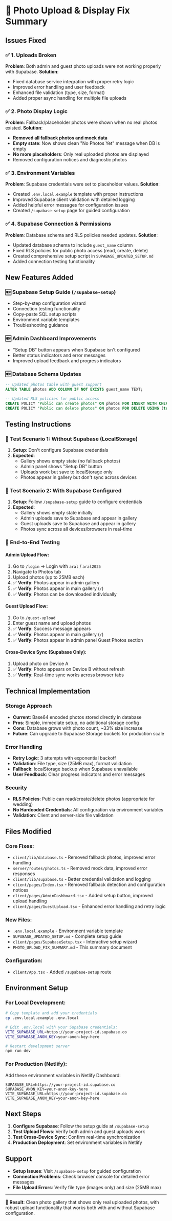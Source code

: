 # 📸 Photo Upload & Display Fix Summary

## Issues Fixed

### ✅ 1. Uploads Broken

**Problem**: Both admin and guest photo uploads were not working properly with Supabase.
**Solution**:

- Fixed database service integration with proper retry logic
- Improved error handling and user feedback
- Enhanced file validation (type, size, format)
- Added proper async handling for multiple file uploads

### ✅ 2. Photo Display Logic

**Problem**: Fallback/placeholder photos were shown when no real photos existed.
**Solution**:

- **Removed all fallback photos and mock data**
- **Empty state**: Now shows clean "No Photos Yet" message when DB is empty
- **No more placeholders**: Only real uploaded photos are displayed
- Removed configuration notices and diagnostic photos

### ✅ 3. Environment Variables

**Problem**: Supabase credentials were set to placeholder values.
**Solution**:

- Created `.env.local.example` template with proper instructions
- Improved Supabase client validation with detailed logging
- Added helpful error messages for configuration issues
- Created `/supabase-setup` page for guided configuration

### ✅ 4. Supabase Connection & Permissions

**Problem**: Database schema and RLS policies needed updates.
**Solution**:

- Updated database schema to include `guest_name` column
- Fixed RLS policies for public photo access (read, create, delete)
- Created comprehensive setup script in `SUPABASE_UPDATED_SETUP.md`
- Added connection testing functionality

## New Features Added

### 🆕 Supabase Setup Guide (`/supabase-setup`)

- Step-by-step configuration wizard
- Connection testing functionality
- Copy-paste SQL setup scripts
- Environment variable templates
- Troubleshooting guidance

### 🆕 Admin Dashboard Improvements

- "Setup DB" button appears when Supabase isn't configured
- Better status indicators and error messages
- Improved upload feedback and progress indicators

### 🆕 Database Schema Updates

```sql
-- Updated photos table with guest support
ALTER TABLE photos ADD COLUMN IF NOT EXISTS guest_name TEXT;

-- Updated RLS policies for public access
CREATE POLICY "Public can create photos" ON photos FOR INSERT WITH CHECK (true);
CREATE POLICY "Public can delete photos" ON photos FOR DELETE USING (true);
```

## Testing Instructions

### 🧪 Test Scenario 1: Without Supabase (LocalStorage)

1. **Setup**: Don't configure Supabase credentials
2. **Expected**:
   - Gallery shows empty state (no fallback photos)
   - Admin panel shows "Setup DB" button
   - Uploads work but save to localStorage only
   - Photos appear in gallery but don't sync across devices

### 🧪 Test Scenario 2: With Supabase Configured

1. **Setup**: Follow `/supabase-setup` guide to configure credentials
2. **Expected**:
   - Gallery shows empty state initially
   - Admin uploads save to Supabase and appear in gallery
   - Guest uploads save to Supabase and appear in gallery
   - Photos sync across all devices/browsers in real-time

### 🔬 End-to-End Testing

#### Admin Upload Flow:

1. Go to `/login` → Login with `aral` / `aral2025`
2. Navigate to Photos tab
3. Upload photos (up to 25MB each)
4. ✅ **Verify**: Photos appear in admin gallery
5. ✅ **Verify**: Photos appear in main gallery (`/`)
6. ✅ **Verify**: Photos can be downloaded individually

#### Guest Upload Flow:

1. Go to `/guest-upload`
2. Enter guest name and upload photos
3. ✅ **Verify**: Success message appears
4. ✅ **Verify**: Photos appear in main gallery (`/`)
5. ✅ **Verify**: Photos appear in admin panel Guest Photos section

#### Cross-Device Sync (Supabase Only):

1. Upload photo on Device A
2. ✅ **Verify**: Photo appears on Device B without refresh
3. ✅ **Verify**: Real-time sync works across browser tabs

## Technical Implementation

### Storage Approach

- **Current**: Base64 encoded photos stored directly in database
- **Pros**: Simple, immediate setup, no additional storage config
- **Cons**: Database grows with photo count, ~33% size increase
- **Future**: Can upgrade to Supabase Storage buckets for production scale

### Error Handling

- **Retry Logic**: 3 attempts with exponential backoff
- **Validation**: File type, size (25MB max), format validation
- **Fallback**: localStorage backup when Supabase unavailable
- **User Feedback**: Clear progress indicators and error messages

### Security

- **RLS Policies**: Public can read/create/delete photos (appropriate for wedding)
- **No Hardcoded Credentials**: All configuration via environment variables
- **Validation**: Client and server-side file validation

## Files Modified

### Core Fixes:

- `client/lib/database.ts` - Removed fallback photos, improved error handling
- `server/routes/photos.ts` - Removed mock data, improved error responses
- `client/lib/supabase.ts` - Better credential validation and logging
- `client/pages/Index.tsx` - Removed fallback detection and configuration notices
- `client/pages/AdminDashboard.tsx` - Added setup button, improved upload handling
- `client/pages/GuestUpload.tsx` - Enhanced error handling and retry logic

### New Files:

- `.env.local.example` - Environment variable template
- `SUPABASE_UPDATED_SETUP.md` - Complete setup guide
- `client/pages/SupabaseSetup.tsx` - Interactive setup wizard
- `PHOTO_UPLOAD_FIX_SUMMARY.md` - This summary document

### Configuration:

- `client/App.tsx` - Added `/supabase-setup` route

## Environment Setup

### For Local Development:

```bash
# Copy template and add your credentials
cp .env.local.example .env.local

# Edit .env.local with your Supabase credentials:
VITE_SUPABASE_URL=https://your-project-id.supabase.co
VITE_SUPABASE_ANON_KEY=your-anon-key-here

# Restart development server
npm run dev
```

### For Production (Netlify):

Add these environment variables in Netlify Dashboard:

```
SUPABASE_URL=https://your-project-id.supabase.co
SUPABASE_ANON_KEY=your-anon-key-here
VITE_SUPABASE_URL=https://your-project-id.supabase.co
VITE_SUPABASE_ANON_KEY=your-anon-key-here
```

## Next Steps

1. **Configure Supabase**: Follow the setup guide at `/supabase-setup`
2. **Test Upload Flows**: Verify both admin and guest uploads work
3. **Test Cross-Device Sync**: Confirm real-time synchronization
4. **Production Deployment**: Set environment variables in Netlify

## Support

- **Setup Issues**: Visit `/supabase-setup` for guided configuration
- **Connection Problems**: Check browser console for detailed error messages
- **File Upload Errors**: Verify file type (images only) and size (25MB max)

---

🎉 **Result**: Clean photo gallery that shows only real uploaded photos, with robust upload functionality that works both with and without Supabase configuration.
